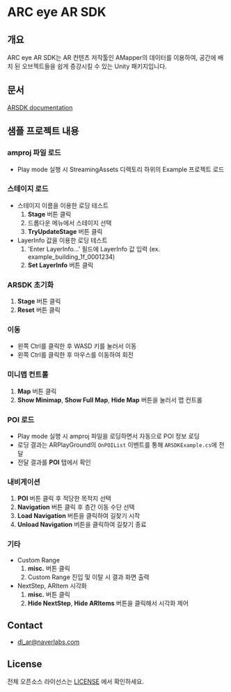 # ARC eye AR SDK

## 개요
ARC eye AR SDK는 AR 컨텐츠 저작툴인 AMapper의 데이터를 이용하여, 공간에 배치 된 오브젝트들을 쉽게 증강시킬 수 있는 Unity 패키지입니다.

## 문서
[ARSDK documentation](https://ar.naverlabs.com/docs/arsdk)

## 샘플 프로젝트 내용
### amproj 파일 로드
* Play mode 실행 시 StreamingAssets 디렉토리 하위의 Example 프로젝트 로드

### 스테이지 로드
* 스테이지 이름을 이용한 로딩 테스트
  1. **Stage** 버튼 클릭
  2. 드롭다운 메뉴에서 스테이지 선택
  3. **TryUpdateStage** 버튼 클릭
* LayerInfo 값을 이용한 로딩 테스트
  1. 'Enter LayerInfo...' 필드에 LayerInfo 값 입력 (ex. example_building_1f_0001234)
  2. **Set LayerInfo** 버튼 클릭

### ARSDK 초기화
1. **Stage** 버튼 클릭
2. **Reset** 버튼 클릭

### 이동
* 왼쪽 Ctrl를 클릭한 후 WASD 키를 눌러서 이동
* 왼쪽 Ctrl를 클릭한 후 마우스를 이동하여 회전

### 미니맵 컨트롤
1. **Map** 버튼 클릭
1. **Show Minimap**, **Show Full Map**, **Hide Map** 버튼을 눌러서 맵 컨트롤 

### POI 로드
* Play mode 실행 시 amproj 파일을 로딩하면서 자동으로 POI 정보 로딩
* 로딩 결과는 ARPlayGround의 `OnPOIList` 이벤트를 통해 `ARSDKExample.cs`에 전달
* 전달 결과를 **POI** 탭에서 확인

### 내비게이션
1. **POI** 버튼 클릭 후 적당한 목적지 선택
1. **Navigation** 버튼 클릭 후 층간 이동 수단 선택
1. **Load Navigation** 버튼을 클릭하여 길찾기 시작
1. **Unload Navigation** 버튼을 클릭하여 길찾기 종료

### 기타
* Custom Range
  1. **misc.** 버튼 클릭
  1. Custom Range 진입 및 이탈 시 결과 화면 출력
* NextStep, ARItem 시각화
  1. **misc.** 버튼 클릭
  1. **Hide NextStep**, **Hide ARItems** 버튼을 클릭해서 시각화 제어

## Contact
* dl_ar@naverlabs.com

## License

전체 오픈소스 라이선스는 [LICENSE](./LICENSE) 에서 확인하세요.
